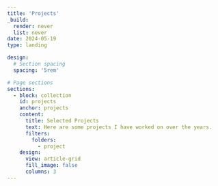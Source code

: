 ```yaml
---
title: 'Projects'
_build:
  render: never
  list: never
date: 2024-05-19
type: landing

design:
  # Section spacing
  spacing: '5rem'

# Page sections
sections:
  - block: collection
    id: projects
    anchor: projects
    content:
      title: Selected Projects
      text: Here are some projects I have worked on over the years.
      filters:
        folders:
          - project
    design:
      view: article-grid
      fill_image: false
      columns: 3
---
```


